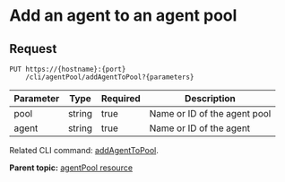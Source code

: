 # Add an agent to an agent pool

## Request

```
PUT https://{hostname}:{port}
    /cli/agentPool/addAgentToPool?{parameters}

```

|Parameter|Type|Required|Description|
|---------|----|--------|-----------|
|pool|string|true|Name or ID of the agent pool|
|agent|string|true|Name or ID of the agent|

Related CLI command: [addAgentToPool](udclient_addagenttopool.md).

**Parent topic:** [agentPool resource](../../com.udeploy.api.doc/topics/rest_cli_agentpool.md)

